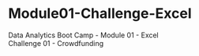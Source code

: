# Module01-Challenge-Excel
Data Analytics Boot Camp - Module 01 - Excel \
Challenge 01 - Crowdfunding
